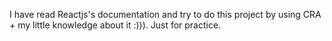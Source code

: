 I have read Reactjs's documentation and try to do this project by using CRA + my little knowledge about it :))). 
Just for practice.
